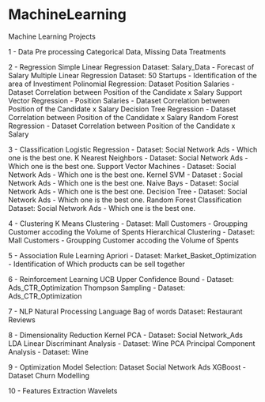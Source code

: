 # MachineLearning
Machine Learning Projects

1 - Data Pre processing 
  Categorical Data, Missing Data Treatments
  
2 - Regression
    Simple Linear Regression Dataset: Salary_Data - Forecast of Salary
    Multiple Linear Regression Dataset: 50 Startups - Identification of the area of Investiment
    Polinomial Regression: Dataset Position Salaries - Dataset Correlation between Position of the Candidate x Salary
    Support Vector Regression - Position Salaries - Dataset Correlation between Position of the Candidate x Salary
    Decision Tree Regression - Dataset Correlation between Position of the Candidate x Salary
    Random Forest Regression - Dataset Correlation between Position of the Candidate x Salary
    
3 - Classification 
    Logistic Regression - Dataset: Social Network Ads - Which one is the best one.
    K Nearest Neighbors - Dataset: Social Network Ads - Which one is the best one.
    Support Vector Machines - Dataset: Social Network Ads - Which one is the best one.
    Kernel SVM - Dataset : Social Network Ads - Which one is the best one.
    Naive Bays - Dataset: Social Network Ads - Which one is the best one.
    Decision Tree - Dataset: Social Network Ads - Which one is the best one.
    Random Forest Classification Dataset: Social Network Ads - Which one is the best one.
    
4 - Clustering
    K Means Clustering - Dataset: Mall Customers - Groupping Customer accoding the Volume of Spents
    Hierarchical Clustering - Dataset: Mall Customers - Groupping Customer accoding the Volume of Spents
    
5 - Association Rule Learning
    Apriori - Dataset: Market_Basket_Optimization - Identification of Which products can be sell together
    
6 - Reinforcement Learning 
    UCB Upper Confidence Bound - Dataset:  Ads_CTR_Optimization
    Thompson Sampling - Dataset:  Ads_CTR_Optimization
    
7 - NLP Natural Processing Language 
    Bag of words Dataset: Restaurant Reviews
    
8 - Dimensionality Reduction
    Kernel PCA - Dataset: Social Network_Ads
    LDA Linear Discriminant Analysis - Dataset: Wine
    PCA Principal Component Analysis - Dataset: Wine 
    
9 - Optimization
    Model Selection: Dataset Social Network Ads
    XGBoost - Dataset Churn Modelling
    
10 - Features Extraction 
    Wavelets
    
    
   
    

    
    
    
    
    
    
    
    
    
    
    
    
    
